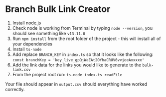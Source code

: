 # Branch Bulk Link Creator

1. Install node.js
2. Check node is working from Terminal by typing `node --version`, you should see something like `v13.11.0`
3. Run `npm install` from the root folder of the project - this will install all of your dependencies
4. Install `ts-node`
5. Add replace `BRANCH_KEY` in `index.ts` so that it looks like the following:
  `const branchKey = 'key_live_gpQjWaEAt2OYhaCRUV6vvjeeAxxxxx'`
6. Add the link data for the links you would like to generate to the `bulk-link.csv`
7. From the project root run: `ts-node index.ts readFile`

Your file should appear in `output.csv` should everything have worked correctly.